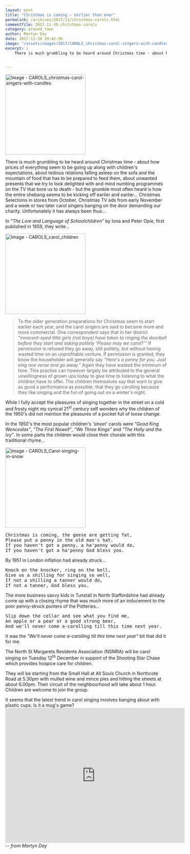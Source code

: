 ```yaml
---
layout: post
title: "Christmas is coming – earlier than ever"
permalink: /archives/2017/11/christmas-carols.html
commentfile: 2017-11-30-christmas-carols
category: around_town
author: Martyn Day
date: 2017-11-30 19:42:56
image: "/assets/images/2017/CAROLS_christmas-carol-singers-with-candles-thumb.jpg"
excerpt: |
    There is much grumbling to be heard around Christmas time - about how prices of everything seem to be going up along with children's expectations, about tedious relations falling asleep on the sofa and the mountain of food that has to be prepared to feed them, about unwanted presents that we try to look delighted with and mind numbing programmes on the TV that bore us to death - but the grumble most often heard is how the entire shebang seems to be kicking off earlier and earlier... Christmas Selections in stores from October, Christmas TV ads from early November and a week or two later carol singers banging on the door demanding our charity. Unfortunately it has always been thus...


---
```


<a href="/assets/images/2017/CAROLS_christmas-carol-singers-with-candles.jpg" title="Click for a larger image"><img src="/assets/images/2017/CAROLS_christmas-carol-singers-with-candles-thumb.jpg" width="250" alt="Image - CAROLS_christmas-carol-singers-with-candles"  class="photo right"/></a>

There is much grumbling to be heard around Christmas time - about how prices of everything seem to be going up along with children's expectations, about tedious relations falling asleep on the sofa and the mountain of food that has to be prepared to feed them, about unwanted presents that we try to look delighted with and mind numbing programmes on the TV that bore us to death - but the grumble most often heard is how the entire shebang seems to be kicking off earlier and earlier... Christmas Selections in stores from October, Christmas TV ads from early November and a week or two later carol singers banging on the door demanding our charity. Unfortunately it has always been thus...

In <em>"The Lore and Language of Schoolchildren"</em> by Iona and Peter Opie, first published in 1959, they write...

<a href="/assets/images/2017/CAROLS_carol_children.jpg" title="Click for a larger image"><img src="/assets/images/2017/CAROLS_carol_children-thumb.jpg" width="250" alt="Image - CAROLS_carol_children"  class="photo right"/></a>

> To the older generation preparations for Christmas seem to start earlier each year, and the carol singers are said to become more and more commercial. One correspondent says that in her district <em>"innocent-eyed little girls (not boys) have taken to ringing the doorbell before they start and asking politely 'Please may we carol?'"</em> If permission is refused they go away, still politely, but without having wasted time on an unprofitable venture. If permission is granted, they know the householder will generally say <em>"Here's a penny for you. Just sing one verse and go away."</em> Again they have wasted the minimum of time. This practise can however largely be attributed to the general unwillingness of grown ups today to give time to listening to what the children have to offer. The children themselves say that want to give as good a performance as possible; that they go carolling because they like singing and the fun of going out on a winter's night.

While I fully accept the pleasures of singing together in the street on a cold and frosty night my cynical 21<sup>st</sup> century self wonders why the children of the 1950's did not mention the pleasures of a pocket full of loose change.

In the 1950's the most popular children's <em>'street'</em> carols were <em>"Good King Wenceslas"</em>, <em>"The First Nowell"</em>, <em>"We Three Kings"</em> and <em>"The Holly and the Ivy"</em>. In some parts the children would close their chorale with this traditional rhyme...

<a href="/assets/images/2017/CAROLS_Carol-singing-in-snow.jpg" title="Click for a larger image"><img src="/assets/images/2017/CAROLS_Carol-singing-in-snow-thumb.jpg" width="250" alt="Image - CAROLS_Carol-singing-in-snow"  class="photo right"/></a>

<pre markdown="1" class="poem">
Christmas is coming, the geese are getting fat,
Please put a penny in the old man's hat.
If you haven't got a penny, a ha'penny would do,
If you haven't got a ha'penny God bless you.
</pre>

By 1951 in London inflation had already struck...

<pre markdown="1" class="poem">
Knock on the knocker, ring on the bell,
Give us a shilling for singing so well,
If not a shilling a tanner would do,
If not a tanner, God bless you.
</pre>

The more business savvy kids in Tunstall in North Staffordshire had already come up with a closing rhyme that was much more of an inducement to the poor penny-struck punters of the Potteries...

<pre markdown="1" class="poem">
Slip down the cellar and see what you find me,
An apple or a pear or a good strong beer,
And we'll never come a-carolling till this time next year.
</pre>

It was the <em>"We'll never come a-carolling till this time next year"</em> bit that did it for me.

The North St Margarets Residents Association (NSMRA) will be carol singing on Tuesday 12<sup>th</sup> December in support of the Shooting Star Chase which provides hospice care for children.

They will be starting from the Small Hall at All Souls Church in Northcote Road at 5.30pm with mulled wine and mince pies and hitting the streets at about 6.00pm. Their circuit of the neighbourhood will take about 1 hour. Children are welcome to join the group.

<div markdown="1" class="box">
It seems that the latest trend in carol singing involves banging about with plastic cups. Is it a mug's game?

<iframe width="560" height="420" src="https://www.youtube-nocookie.com/embed/pGnNXRj8M0w?rel=0" frameborder="0" allowfullscreen>
</iframe>
</div>
<cite>-- from Martyn Day</cite>
